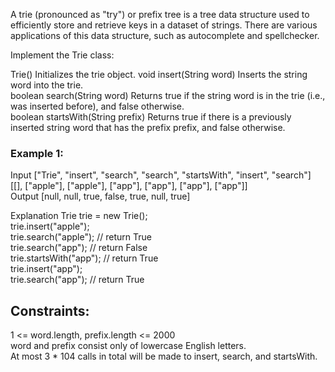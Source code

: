 A trie (pronounced as "try") or prefix tree is a tree data structure used to efficiently store and retrieve keys in a dataset of strings.  There are various applications of this data structure, such as autocomplete and spellchecker.

Implement the Trie class:  

Trie() Initializes the trie object.
void insert(String word) Inserts the string word into the trie.  
boolean search(String word) Returns true if the string word is in the trie (i.e., was inserted before), and false otherwise.  
boolean startsWith(String prefix) Returns true if there is a previously inserted string word that has the prefix prefix, and false otherwise.  
 

### Example 1:  

Input
["Trie", "insert", "search", "search", "startsWith", "insert", "search"]  
[[], ["apple"], ["apple"], ["app"], ["app"], ["app"], ["app"]]  
Output 
[null, null, true, false, true, null, true]  

Explanation 
Trie trie = new Trie();  
trie.insert("apple");  
trie.search("apple");   // return True  
trie.search("app");     // return False  
trie.startsWith("app"); // return True  
trie.insert("app");  
trie.search("app");     // return True  
 

## Constraints:  

1 <= word.length, prefix.length <= 2000  
word and prefix consist only of lowercase English letters.   
At most 3 * 104 calls in total will be made to insert, search, and startsWith.   

